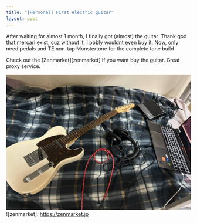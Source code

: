 ```yaml
---
title: "[Personal] First electric guitar"
layout: post
---
```


After waiting for almost 1 month, I finally got (almost) the guitar. Thank god that mercari exist, cuz without it, I pbbly wouldnt even buy it. Now, only need pedals and TE non-tap Monstertone for the complete tone build

Check out the [Zenmarket][zenmarket] If you want buy the guitar. Great proxy service.

![alt text](../images/2025-02-18-[Personal]-First-electric-guitar/image.png)
![zenmarket]: https://zenmarket.jp
